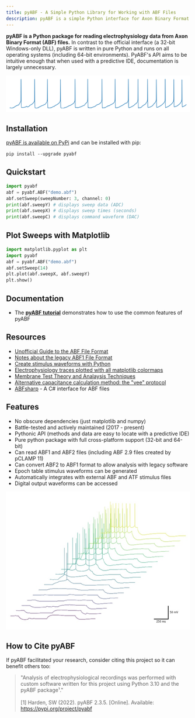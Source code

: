 ```yaml
---
title: pyABF - A Simple Python Library for Working with ABF Files
description: pyABF is a simple Python interface for Axon Binary Format (ABF) files
---
```


**pyABF is a Python package for reading electrophysiology data from Axon Binary Format (ABF) files.** In contrast to the official interface (a 32-bit Windows-only DLL), pyABF is written in pure Python and runs on all operating systems (including 64-bit environments). PyABF's API aims to be intuitive enough that when used with a predictive IDE, documentation is largely unnecessary.

<img src="graphics/action-potentials-small.png" class="d-block mx-auto my-4">

## Installation

[pyABF is available on PyPi](https://pypi.org/project/pyabf/) and can be installed with pip:

```
pip install --upgrade pyabf
```

## Quickstart

```python
import pyabf
abf = pyabf.ABF("demo.abf")
abf.setSweep(sweepNumber: 3, channel: 0)
print(abf.sweepY) # displays sweep data (ADC)
print(abf.sweepX) # displays sweep times (seconds)
print(abf.sweepC) # displays command waveform (DAC)
```

## Plot Sweeps with Matplotlib
```python
import matplotlib.pyplot as plt
import pyabf
abf = pyabf.ABF("demo.abf")
abf.setSweep(14)
plt.plot(abf.sweepX, abf.sweepY)
plt.show()
```

## Documentation
* The [**pyABF tutorial**](tutorial) demonstrates how to use the common features of pyABF

## Resources
* [Unofficial Guide to the ABF File Format](abf2-file-format)
* [Notes about the legacy ABF1 File Format](abf1-file-format)
* [Create stimulus waveforms with Python](https://github.com/swharden/pyABF/tree/main/dev/docs-old/advanced/creating-waveforms)
* [Electrophysiology traces plotted with all matplotlib colormaps](graphics/colormaps.pdf)
* [Membrane Test Theory and Analaysis Techniques](https://swharden.com/blog/2020-10-11-model-neuron-ltspice/)
* [Alternative capacitance calculation method: the "vee" protocol](https://swharden.com/blog/2020-10-11-model-neuron-ltspice/#use-a-voltage-clamp-ramp-to-measure-cm)
* [ABFsharp](https://github.com/swharden/ABFsharp) - A C# interface for ABF files

## Features
* No obscure dependencies (just matplotlib and numpy)
* Battle-tested and actively maintained (2017 - present)
* Pythonic API (methods and data are easy to locate with a predictive IDE)
* Pure python package with full cross-platform support (32-bit and 64-bit)
* Can read ABF1 and ABF2 files (including ABF 2.9 files created by pCLAMP 11)
* Can convert ABF2 to ABF1 format to allow analysis with legacy software
* Epoch table stimulus waveforms can be generated
* Automatically integrates with external ABF and ATF stimulus files
* Digital output waveforms can be accessed

<img src="graphics/pyabf-example-action-potentials.jpg" class="d-block mx-auto my-5">

## How to Cite pyABF

If pyABF facilitated your research, consider citing this project so it can benefit others too:

> "Analysis of electrophysiological recordings was performed with custom software written for this project using Python 3.10 and the pyABF package¹."
> <br><br>
> [1] Harden, SW (2022). pyABF 2.3.5. [Online]. Available: https://pypi.org/project/pyabf